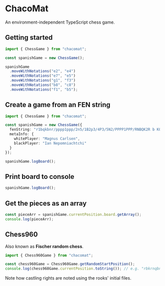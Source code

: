 # ChacoMat

An environment-independent TypeScript chess game.

## Getting started

```typescript
import { ChessGame } from "chacomat";

const spanishGame = new ChessGame();

spanishGame
  .moveWithNotations("e2", "e4")
  .moveWithNotations("e7", "e5")
  .moveWithNotations("g1", "f3")
  .moveWithNotations("b8", "c8")
  .moveWithNotations("f1", "b5");
```

## Create a game from an FEN string

```typescript
import { ChessGame } from "chacomat";

const spanishGame = new ChessGame({
  fenString: "r1bqkbnr/pppp1ppp/2n5/1B2p3/4P3/5N2/PPPP1PPP/RNBQK2R b KQkq - 3 3",
  metaInfo: {
    whitePlayer: "Magnus Carlsen",
    blackPlayer: "Ian Nepomniachtchi"
  }
});

spanishGame.logBoard();
```

## Print board to console

```typescript
spanishGame.logBoard();
```

## Get the pieces as an array

```typescript
const pieceArr = spanishGame.currentPosition.board.getArray();
console.log(pieceArr);
```

## Chess960

Also known as **Fischer random chess**.

```typescript
import { Chess960Game } from "chacomat";

const chess960Game = Chess960Game.getRandomStartPosition();
console.log(chess960Game.currentPosition.toString()); // e.g. "rbkrnqbn/pppppppp/8/8/8/8/PPPPPPPP/RBKRNQBN w ADad - 0 1"
```

Note how castling rights are noted using the rooks' initial files.